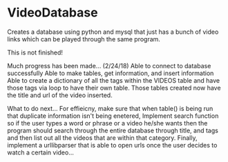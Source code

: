 # VideoDatabase
Creates a database using python and mysql that just has a bunch of video links which can be played through the same program. 

This is not finished! 

Much progress has been made... 
(2/24/18)
Able to connect to database successfully
Able to make tables, get information, and insert information
Able to create a dictionary of all the tags within the VIDEOS table and have those tags via loop to have their own table. 
Those tables created now have the title and url of the video inserted. 

What to do next...
For effieicny, make sure that when table() is being run that duplicate information isn't being enetered, 
Implement search function so if the user types a word or phrase or a video he/she wants then the program should search through the entire database through title, and tags and then list out all the videos that are within that category. 
Finally, implement a urllibparser that is able to open urls once the user decides to watch a certain video... 

